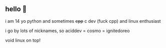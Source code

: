 ## hello 👋
i am 14 yo python and sometimes ~~cpp~~ c dev (fuck cpp) and linux enthusiast

i go by lots of nicknames, so aciddev = cosmo = ignitedoreo

void linux on top!
